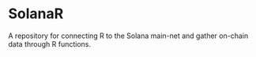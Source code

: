 # SolanaR
A repository for connecting R to the Solana main-net and gather on-chain data through R functions.

